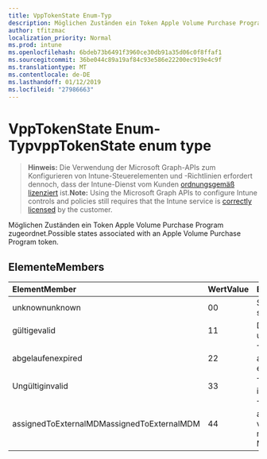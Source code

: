 ```yaml
---
title: VppTokenState Enum-Typ
description: Möglichen Zuständen ein Token Apple Volume Purchase Program zugeordnet.
author: tfitzmac
localization_priority: Normal
ms.prod: intune
ms.openlocfilehash: 6bdeb73b6491f3960ce30db91a35d06c0f8ffaf1
ms.sourcegitcommit: 36be044c89a19af84c93e586e22200ec919e4c9f
ms.translationtype: MT
ms.contentlocale: de-DE
ms.lasthandoff: 01/12/2019
ms.locfileid: "27986663"
---
```

# <a name="vpptokenstate-enum-type"></a><span data-ttu-id="ac04d-103">VppTokenState Enum-Typ</span><span class="sxs-lookup"><span data-stu-id="ac04d-103">vppTokenState enum type</span></span>

> <span data-ttu-id="ac04d-104">**Hinweis:** Die Verwendung der Microsoft Graph-APIs zum Konfigurieren von Intune-Steuerelementen und -Richtlinien erfordert dennoch, dass der Intune-Dienst vom Kunden [ordnungsgemäß lizenziert](https://go.microsoft.com/fwlink/?linkid=839381) ist.</span><span class="sxs-lookup"><span data-stu-id="ac04d-104">**Note:** Using the Microsoft Graph APIs to configure Intune controls and policies still requires that the Intune service is [correctly licensed](https://go.microsoft.com/fwlink/?linkid=839381) by the customer.</span></span>

<span data-ttu-id="ac04d-105">Möglichen Zuständen ein Token Apple Volume Purchase Program zugeordnet.</span><span class="sxs-lookup"><span data-stu-id="ac04d-105">Possible states associated with an Apple Volume Purchase Program token.</span></span>
## <a name="members"></a><span data-ttu-id="ac04d-106">Elemente</span><span class="sxs-lookup"><span data-stu-id="ac04d-106">Members</span></span>
|<span data-ttu-id="ac04d-107">Element</span><span class="sxs-lookup"><span data-stu-id="ac04d-107">Member</span></span>|<span data-ttu-id="ac04d-108">Wert</span><span class="sxs-lookup"><span data-stu-id="ac04d-108">Value</span></span>|<span data-ttu-id="ac04d-109">Beschreibung</span><span class="sxs-lookup"><span data-stu-id="ac04d-109">Description</span></span>|
|:---|:---|:---|
|<span data-ttu-id="ac04d-110">unknown</span><span class="sxs-lookup"><span data-stu-id="ac04d-110">unknown</span></span>|<span data-ttu-id="ac04d-111">0</span><span class="sxs-lookup"><span data-stu-id="ac04d-111">0</span></span>|<span data-ttu-id="ac04d-112">Standardzustand.</span><span class="sxs-lookup"><span data-stu-id="ac04d-112">Default state.</span></span>|
|<span data-ttu-id="ac04d-113">gültige</span><span class="sxs-lookup"><span data-stu-id="ac04d-113">valid</span></span>|<span data-ttu-id="ac04d-114">1</span><span class="sxs-lookup"><span data-stu-id="ac04d-114">1</span></span>|<span data-ttu-id="ac04d-115">Das Token ist ungültig.</span><span class="sxs-lookup"><span data-stu-id="ac04d-115">Token is valid.</span></span>|
|<span data-ttu-id="ac04d-116">abgelaufen</span><span class="sxs-lookup"><span data-stu-id="ac04d-116">expired</span></span>|<span data-ttu-id="ac04d-117">2</span><span class="sxs-lookup"><span data-stu-id="ac04d-117">2</span></span>|<span data-ttu-id="ac04d-118">Token ist abgelaufen.</span><span class="sxs-lookup"><span data-stu-id="ac04d-118">Token is expired.</span></span>|
|<span data-ttu-id="ac04d-119">Ungültig</span><span class="sxs-lookup"><span data-stu-id="ac04d-119">invalid</span></span>|<span data-ttu-id="ac04d-120">3</span><span class="sxs-lookup"><span data-stu-id="ac04d-120">3</span></span>|<span data-ttu-id="ac04d-121">Token ist ungültig.</span><span class="sxs-lookup"><span data-stu-id="ac04d-121">Token is invalid.</span></span>|
|<span data-ttu-id="ac04d-122">assignedToExternalMDM</span><span class="sxs-lookup"><span data-stu-id="ac04d-122">assignedToExternalMDM</span></span>|<span data-ttu-id="ac04d-123">4</span><span class="sxs-lookup"><span data-stu-id="ac04d-123">4</span></span>|<span data-ttu-id="ac04d-124">Token wird von einem anderen MDM-Dienst verwaltet.</span><span class="sxs-lookup"><span data-stu-id="ac04d-124">Token is managed by another MDM Service.</span></span>|



